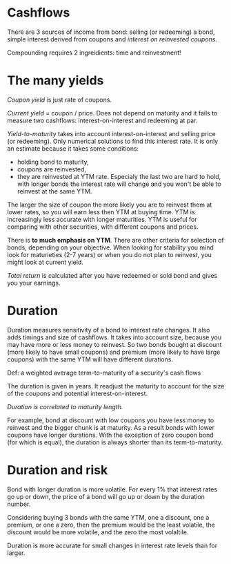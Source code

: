 # Cashflows
There are 3 sources of income from bond: selling (or redeeming) a bond, simple interest derived from coupons and *interest on reinvested coupons*.

Compounding requires 2 ingreidients: time and reinvestment!

# The many yields

_Coupon yield_ is just rate of coupons.

_Current yield_ = coupon / price. Does not depend on maturity and it fails to measure two cashflows: interest-on-interest and redeeming at par.

_Yield-to-maturity_ takes into account interest-on-interest and selling price (or redeeming). Only numerical solutions to find this interest rate.
It is only an estimate because it takes some conditions:
- holding bond to maturity,
- coupons are reinvested,
- they are reinvested at YTM rate.
Especialy the last two are hard to hold, with longer bonds the interest rate will change and you won't be able to reinvest at the same YTM.

The larger the size of coupon the more likely you are to reinvest them at lower rates, so you will earn less then YTM at buying time.
YTM is increasingly less accurate with longer maturities.
YTM is useful for comparing with other securities, with different coupons and prices.

There is **to much emphasis on YTM**. There are other criteria for selection of bonds, depending on your objective.
When looking for stability you mind look for maturieties (2-7 years) or when you do not plan to reinvest,
you might look at current yield.

_Total return_ is calculated after you have redeemed or sold bond and gives you your earnings.

# Duration
Duration measures sensitivity of a bond to interest rate changes. It also adds timings and size of cashflows. It takes into account size,
because you may have more or less money to reinvest. So two bonds bought at discount (more likely to have small coupons) 
and premium (more likely to have large coupons) with the same YTM will have different durations.

Def: a weighted average term-to-maturity of a security's cash flows

The duration is given in years. It readjust the maturity to account for the size of the coupons and potential interest-on-interest.

*Duration is correlated to maturity length.*

For example, bond at discount with low coupons you have less money to reinvest and the bigger chunk is at maturity.
As a result bonds with lower coupons have longer durations. With the exception of zero coupon bond (for which is equal),
the duration is always shorter than its term-to-maturity.

# Duration and risk
Bond with longer duration is more volatile. For every 1% that interest rates go up or down, the price of a bond will go up or down by the duration number.

Considering buying 3 bonds with the same YTM, one a discount, one a premium, or one a zero, then the premium would be the least volatile,
the discount would be more volatile, and the zero the most volaltile.

Duration is more accurate for small changes in interest rate levels than for larger.
